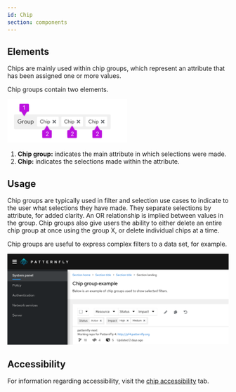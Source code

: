```yaml
---
id: Chip
section: components
---
```

## Elements

Chips are mainly used within chip groups, which represent an attribute that has been assigned one or more values. 

Chip groups contain two elements.

<img src="./img/chip-group-elements.png" alt="Chip group elements" width="273" />

1. **Chip group:** indicates the main attribute in which selections were made.
2. **Chip:** indicates the selections made within the attribute.

## Usage

Chip groups are typically used in filter and selection use cases to indicate to the user what selections they have made. They separate selections by attribute, for added clarity. An OR relationship is implied between values in the group. Chip groups also give users the ability to either delete an entire chip group at once using the group X, or delete individual chips at a time.

Chip groups are useful to express complex filters to a data set, for example.

<img src="./img/chip-group.png" alt="Example of chipgroups from filtering" width="990"/>


## Accessibility
For information regarding accessibility, visit the [chip accessibility](/components/chip/accessibility) tab. 
